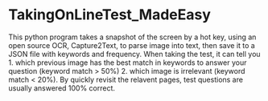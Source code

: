 # TakingOnLineTest_MadeEasy
This python program takes a snapshot of the screen by a hot key, using an open source OCR, Capture2Text, to parse image into text, then save it to a JSON file with keywords and frequency. When taking the test, it can tell you 1. which previous image has the best match in keywords to answer your question (keyword match > 50%) 2. which image is irrelevant (keyword match < 20%). By quickly revisit the relavent pages, test questions are usually answered 100% correct.
